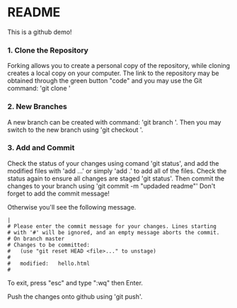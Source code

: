 # README

This is a github demo!

### 1. Clone the Repository
Forking allows you to create a personal copy of the repository, while cloning creates a local copy on your computer. The link to the repository may be obtained through the green button "code" and you may use the Git command: 'git clone <repository-link>'

### 2. New Branches
A new branch can be created with command: 'git branch <branch-name>'. Then you may switch to the new branch using 'git checkout <branch-name>'. 

### 3. Add and Commit
Check the status of your changes using comand 'git status', and add the modified files with 'add <file1> <file2> ...' or simply 'add .' to add all of the files. Check the status again to ensure all changes are staged 'git status'. Then commit the changes to your branch using 'git commit -m "updaded readme"' Don't forget to add the commit message!

Otherwise you'll see the following message.

```
|
# Please enter the commit message for your changes. Lines starting
# with '#' will be ignored, and an empty message aborts the commit.
# On branch master
# Changes to be committed:
#   (use "git reset HEAD <file>..." to unstage)
#
#	modified:   hello.html
#
```
To exit, press "esc" and type ":wq" then Enter.


Push the changes onto github using 'git push'.




